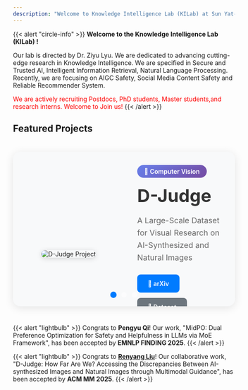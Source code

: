 ```yaml
---
description: "Welcome to Knowledge Intelligence Lab (KILab) at Sun Yat-sen University"
---
```


{{< alert "circle-info" >}}
**Welcome to the Knowledge Intelligence Lab (KILab) !**

Our lab is directed by Dr. Ziyu Lyu. We are dedicated to advancing cutting-edge research in Knowledge Intelligence. We are specified in Secure and Trusted AI, Intelligent Information Retrieval, Natural Language Processing. Recently, we are focusing on AIGC Safety, Social Media Content Safety and Reliable Recommender System.

<span style="color: red;">We are actively recruiting Postdocs, PhD students, Master students,and research interns. Welcome to Join us!</span>
{{< /alert >}}



## Featured Projects

<div class="project-carousel">
  <div class="carousel-container">
    <!-- D-Judge Slide -->
    <div class="carousel-slide active" data-slide="0">
      <div class="slide-image">
        <img src="/projects/D-judge/1.png" alt="D-Judge Project" />
      </div>
      <div class="slide-content">
        <div class="project-badge">🔬 Computer Vision</div>
        <h2>D-Judge</h2>
        <p>A Large-Scale Dataset for Visual Research on AI-Synthesized and Natural Images</p>
        <div class="project-links">
          <a href="https://arxiv.org/abs/2412.17632" target="_blank" class="btn btn-primary">📄 arXiv</a>
          <a href="https://huggingface.co/datasets/Renyang/DANI" target="_blank" class="btn btn-secondary">🤗 Dataset</a>
          <a href="https://github.com/ryliu68/DJudge" target="_blank" class="btn btn-secondary">💻 GitHub</a>
        </div>
      </div>
    </div>
    <!-- MidPO Slide -->
    <div class="carousel-slide" data-slide="1">
      <div class="slide-image">
        <img src="/projects/MidPO/1.png" alt="MidPO Project" />
      </div>
      <div class="slide-content">
        <div class="project-badge">⚡ AI Safety</div>
        <h2>MidPO</h2>
        <p>Dual Preference Optimization for Safety and Helpfulness in LLMs via MoE Framework</p>
        <div class="project-links">
          <a href="https://arxiv.org/abs/2506.02460" target="_blank" class="btn btn-primary">📄 arXiv</a>
          <a href="#" class="btn btn-secondary disabled">💻 Code (Soon)</a>
        </div>
      </div>
    </div>
    <!-- FairWork Slide -->
    <div class="carousel-slide" data-slide="2">
      <div class="slide-image">
        <img src="/projects/FairWork/1.png" alt="FairWork Project" />
      </div>
      <div class="slide-content">
        <div class="project-badge">⚖️ Fairness</div>
        <h2>FairWork</h2>
        <p>Fairness-aware Work Allocation and Assessment Demo</p>
        <div class="project-links">
          <a href="https://huggingface.co/spaces/chenzhouliiii/FairWork2" target="_blank" class="btn btn-primary">🎮 Demo</a>
        </div>
      </div>
    </div>

  </div>
  
  <!-- Navigation Indicators -->
  <div class="carousel-indicators">
    <button class="indicator active" data-slide="0" aria-label="Go to D-Judge"></button>
    <button class="indicator" data-slide="1" aria-label="Go to MidPO"></button>
    <button class="indicator" data-slide="2" aria-label="Go to FairWork"></button>
  </div>
</div>



{{< alert "lightbulb" >}}
Congrats to **Pengyu Qi**! Our work, "MidPO: Dual Preference Optimization for Safety and Helpfulness in LLMs via MoE Framework", has been accepted by **EMNLP FINDING 2025**.
{{< /alert >}}

{{< alert "lightbulb" >}}
Congrats to **[Renyang Liu](https://scholar.google.com/citations?user=yUJafNAAAAAJ&hl=en)**! Our collaborative work, "D-Judge: How Far Are We? Accessing the Discrepancies Between AI-synthesized Images and Natural Images through Multimodal Guidance", has been accepted by **ACM MM 2025**.
{{< /alert >}}





<style>
.project-carousel {
  max-width: 1200px;
  margin: 40px auto;
  position: relative;
  background: #f8f9fa;
  border-radius: 16px;
  overflow: hidden;
  box-shadow: 0 4px 20px rgba(0,0,0,0.1);
}

.carousel-container {
  position: relative;
  height: 350px;
}

.carousel-slide {
  display: none;
  grid-template-columns: 1fr 1fr;
  align-items: center;
  height: 100%;
  opacity: 0;
  transition: opacity 0.5s ease-in-out;
}

.carousel-slide.active {
  display: grid;
  opacity: 1;
}

.slide-image {
  padding: 30px;
  display: flex;
  align-items: center;
  justify-content: center;
}

.slide-image img {
  max-width: 100%;
  max-height: 250px;
  border-radius: 12px;
  box-shadow: 0 2px 12px rgba(0,0,0,0.15);
  object-fit: contain;
}

.slide-content {
  padding: 30px;
}

.project-badge {
  display: inline-block;
  background: linear-gradient(135deg, #667eea 0%, #764ba2 100%);
  color: white;
  padding: 6px 16px;
  border-radius: 20px;
  font-size: 14px;
  font-weight: 600;
  margin-bottom: 16px;
}

.slide-content h2 {
  font-size: 2.5rem;
  font-weight: bold;
  margin: 0 0 16px 0;
  color: #333;
}

.slide-content p {
  font-size: 1.1rem;
  color: #666;
  line-height: 1.6;
  margin-bottom: 24px;
}

.project-links {
  display: flex;
  gap: 12px;
  flex-wrap: wrap;
}

.btn {
  padding: 12px 24px;
  border-radius: 8px;
  text-decoration: none;
  font-weight: 600;
  transition: all 0.2s ease;
  border: none;
  cursor: pointer;
  font-size: 14px;
}

.btn-primary {
  background: #007bff;
  color: white;
}

.btn-primary:hover {
  background: #0056b3;
  transform: translateY(-1px);
}

.btn-secondary {
  background: #6c757d;
  color: white;
}

.btn-secondary:hover {
  background: #545b62;
  transform: translateY(-1px);
}

.btn.disabled {
  background: #e9ecef;
  color: #6c757d;
  cursor: not-allowed;
}

.carousel-indicators {
  position: absolute;
  bottom: 20px;
  left: 50%;
  transform: translateX(-50%);
  display: flex;
  gap: 12px;
}

.indicator {
  width: 12px;
  height: 12px;
  border-radius: 50%;
  border: none;
  background: rgba(255,255,255,0.5);
  cursor: pointer;
  transition: all 0.3s ease;
}

.indicator.active {
  background: #007bff;
  transform: scale(1.2);
}

.indicator:hover {
  background: rgba(255,255,255,0.8);
}

/* Responsive Design */
@media (max-width: 768px) {
  .carousel-slide.active {
    display: block;
  }
  
  .carousel-container {
    height: auto;
  }
  
  .slide-image {
    padding: 20px 20px 0 20px;
  }
  
  .slide-content {
    padding: 20px;
  }
  
  .slide-content h2 {
    font-size: 2rem;
  }
  
  .project-links {
    justify-content: center;
  }
}

@media (max-width: 480px) {
  .slide-content h2 {
    font-size: 1.5rem;
  }
  
  .btn {
    padding: 10px 16px;
    font-size: 12px;
  }
}
</style>

<script>
document.addEventListener('DOMContentLoaded', function() {
  const carousel = document.querySelector('.project-carousel');
  if (!carousel) return;
  
  const slides = carousel.querySelectorAll('.carousel-slide');
  const indicators = carousel.querySelectorAll('.indicator');
  let currentSlide = 0;
  let autoplayInterval;
  let isHovered = false;
  
  // Show specific slide
  function showSlide(index) {
    // Hide all slides
    slides.forEach(slide => {
      slide.classList.remove('active');
    });
    
    // Remove active from all indicators
    indicators.forEach(indicator => {
      indicator.classList.remove('active');
    });
    
    // Show current slide and indicator
    if (slides[index]) {
      slides[index].classList.add('active');
    }
    if (indicators[index]) {
      indicators[index].classList.add('active');
    }
    
    currentSlide = index;
  }
  
  // Go to next slide
  function nextSlide() {
    const next = (currentSlide + 1) % slides.length;
    showSlide(next);
  }
  
  // Start autoplay
  function startAutoplay() {
    autoplayInterval = setInterval(() => {
      if (!isHovered) {
        nextSlide();
      }
    }, 2000); // Change slide every 5 seconds
  }
  
  // Stop autoplay
  function stopAutoplay() {
    if (autoplayInterval) {
      clearInterval(autoplayInterval);
    }
  }
  
  // Add click listeners to indicators
  indicators.forEach((indicator, index) => {
    indicator.addEventListener('click', () => {
      showSlide(index);
      stopAutoplay();
      startAutoplay(); // Restart autoplay timer
    });
  });
  
  // Pause autoplay on hover
  carousel.addEventListener('mouseenter', () => {
    isHovered = true;
  });
  
  carousel.addEventListener('mouseleave', () => {
    isHovered = false;
  });
  
  // Add keyboard navigation
  document.addEventListener('keydown', (e) => {
    if (e.key === 'ArrowLeft') {
      const prev = currentSlide === 0 ? slides.length - 1 : currentSlide - 1;
      showSlide(prev);
      stopAutoplay();
      startAutoplay();
    } else if (e.key === 'ArrowRight') {
      nextSlide();
      stopAutoplay();
      startAutoplay();
    }
  });
  
  // Initialize carousel
  showSlide(0);
  startAutoplay();
});
</script>